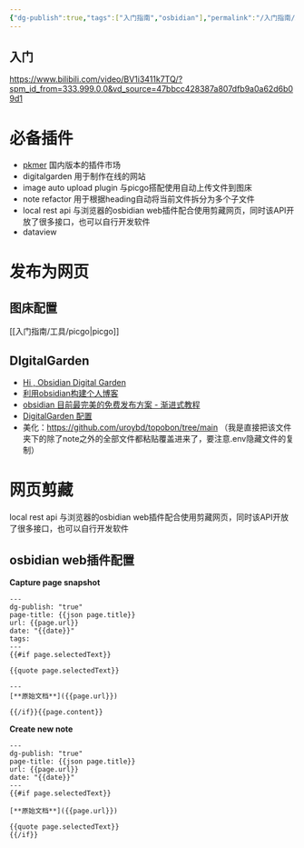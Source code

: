 ```yaml
---
{"dg-publish":true,"tags":["入门指南","osbidian"],"permalink":"/入门指南/工具/osbidian 入门/","dgPassFrontmatter":true}
---
```


## 入门
https://www.bilibili.com/video/BV1i3411k7TQ/?spm_id_from=333.999.0.0&vd_source=47bbcc428387a807dfb9a0a62d6b09d1


# 必备插件
* [pkmer](https://pkmer.cn/) 国内版本的插件市场
* digitalgarden 用于制作在线的网站
* image auto upload plugin 与picgo搭配使用自动上传文件到图床
* note refactor 用于根据heading自动将当前文件拆分为多个子文件
* local rest api 与浏览器的osbidian web插件配合使用剪藏网页，同时该API开放了很多接口，也可以自行开发软件
* dataview
# 发布为网页

## 图床配置

[[入门指南/工具/picgo\|picgo]]


## DIgitalGarden
*  [Hi , Obsidian Digital Garden](https://immmmm.com/hi-obsidian-digital-garden/)
* [利用obsidian构建个人博客](https://zytomorrow.top/%E6%8A%80%E6%9C%AF%E6%8A%98%E8%85%BE/%E5%88%A9%E7%94%A8obsidian%E6%9E%84%E5%BB%BA%E4%B8%AA%E4%BA%BA%E5%8D%9A%E5%AE%A2/)
* [obsidian 目前最完美的免费发布方案 - 渐进式教程](https://notes.oldwinter.top/obsidian-%E7%9B%AE%E5%89%8D%E6%9C%80%E5%AE%8C%E7%BE%8E%E7%9A%84%E5%85%8D%E8%B4%B9%E5%8F%91%E5%B8%83%E6%96%B9%E6%A1%88-%E6%B8%90%E8%BF%9B%E5%BC%8F%E6%95%99%E7%A8%8B)
* [DigitalGarden 配置](https://zytomorrow.top/%E6%8A%80%E6%9C%AF%E6%8A%98%E8%85%BE/%E5%88%A9%E7%94%A8obsidian%E6%9E%84%E5%BB%BA%E4%B8%AA%E4%BA%BA%E5%8D%9A%E5%AE%A2/)
* 美化：https://github.com/uroybd/topobon/tree/main （我是直接把该文件夹下的除了note之外的全部文件都粘贴覆盖进来了，要注意.env隐藏文件的复制）

# 网页剪藏

local rest api 与浏览器的osbidian web插件配合使用剪藏网页，同时该API开放了很多接口，也可以自行开发软件

## osbidian web插件配置

**Capture page snapshot**
```
---
dg-publish: "true"
page-title: {{json page.title}}
url: {{page.url}}
date: "{{date}}"
tags:
---
{{#if page.selectedText}}

{{quote page.selectedText}}

---
[**原始文档**]({{page.url}})

{{/if}}{{page.content}}
```


**Create new note**
```
---
dg-publish: "true"
page-title: {{json page.title}}
url: {{page.url}}
date: "{{date}}"
---
{{#if page.selectedText}}

[**原始文档**]({{page.url}})

{{quote page.selectedText}}
{{/if}}
```